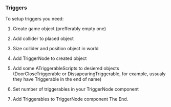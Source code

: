 ### Triggers
To setup triggers you need:
1) Create game object (prefferably empty one)
2) Add collider to placed object
3) Size collider and position object in world
4) Add TriggerNode to created object

5) Add some ATriggerableScripts to desiered objects (DoorCloseTriggerable or DissapearingTriggerable, for example, ussualy they have Triggerable in the end of name)
6) Set number of triggerables in your TriggerNode component
7) Add Triggerables to TriggerNode component
The End.